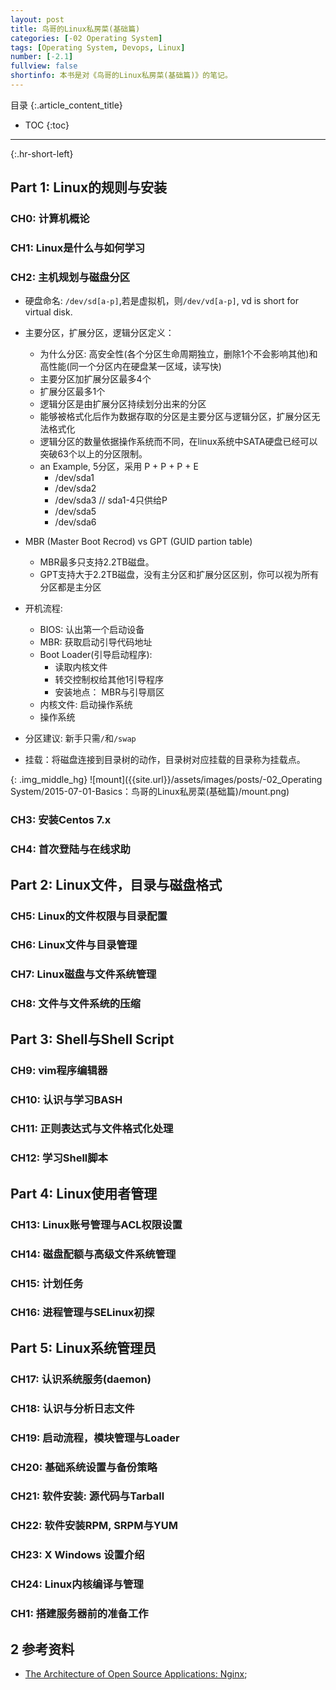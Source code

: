 ```yaml
---
layout: post
title: 鸟哥的Linux私房菜(基础篇)
categories: [-02 Operating System]
tags: [Operating System, Devops, Linux]
number: [-2.1]
fullview: false
shortinfo: 本书是对《鸟哥的Linux私房菜(基础篇)》的笔记。
---
```

目录
{:.article_content_title}


* TOC
{:toc}

---
{:.hr-short-left}





## Part 1: Linux的规则与安装

### CH0: 计算机概论

### CH1: Linux是什么与如何学习

### CH2: 主机规划与磁盘分区

- 硬盘命名: `/dev/sd[a-p]`,若是虚拟机，则`/dev/vd[a-p]`, vd is short for virtual disk.

- 主要分区，扩展分区，逻辑分区定义：
    - 为什么分区: 高安全性(各个分区生命周期独立，删除1个不会影响其他)和高性能(同一个分区内在硬盘某一区域，读写快)
    - 主要分区加扩展分区最多4个
    - 扩展分区最多1个
    - 逻辑分区是由扩展分区持续划分出来的分区
    - 能够被格式化后作为数据存取的分区是主要分区与逻辑分区，扩展分区无法格式化
    - 逻辑分区的数量依据操作系统而不同，在linux系统中SATA硬盘已经可以突破63个以上的分区限制。
    - an Example, 5分区，采用 P + P + P + E
        - /dev/sda1
        - /dev/sda2
        - /dev/sda3 // sda1-4只供给P
        - /dev/sda5
        - /dev/sda6

- MBR (Master Boot Recrod) vs GPT (GUID partion table)
    - MBR最多只支持2.2TB磁盘。
    - GPT支持大于2.2TB磁盘，没有主分区和扩展分区区别，你可以视为所有分区都是主分区

- 开机流程: 
    - BIOS: 认出第一个启动设备
    - MBR: 获取启动引导代码地址
    - Boot Loader(引导启动程序): 
        - 读取内核文件
        - 转交控制权给其他1引导程序
        - 安装地点： MBR与引导扇区
    - 内核文件: 启动操作系统
    - 操作系统
- 分区建议: 新手只需`/`和`/swap`

- 挂载：将磁盘连接到目录树的动作，目录树对应挂载的目录称为挂载点。


{: .img_middle_hg}
![mount]({{site.url}}/assets/images/posts/-02_Operating System/2015-07-01-Basics：鸟哥的Linux私房菜(基础篇)/mount.png)


### CH3: 安装Centos 7.x

### CH4: 首次登陆与在线求助

## Part 2: Linux文件，目录与磁盘格式

### CH5: Linux的文件权限与目录配置

### CH6: Linux文件与目录管理

### CH7: Linux磁盘与文件系统管理

### CH8: 文件与文件系统的压缩


## Part 3: Shell与Shell Script

### CH9: vim程序编辑器

### CH10: 认识与学习BASH

### CH11: 正则表达式与文件格式化处理

### CH12: 学习Shell脚本


## Part 4: Linux使用者管理

### CH13: Linux账号管理与ACL权限设置

### CH14: 磁盘配额与高级文件系统管理

### CH15: 计划任务

### CH16: 进程管理与SELinux初探


## Part 5: Linux系统管理员

### CH17: 认识系统服务(daemon)

### CH18: 认识与分析日志文件

### CH19: 启动流程，模块管理与Loader

### CH20: 基础系统设置与备份策略

### CH21: 软件安装: 源代码与Tarball

### CH22: 软件安装RPM, SRPM与YUM

### CH23: X Windows 设置介绍

### CH24: Linux内核编译与管理

### CH1: 搭建服务器前的准备工作


## 2 参考资料 ##

- [The Architecture of Open Source Applications: Nginx](http://www.aosabook.org/en/nginx.html);


